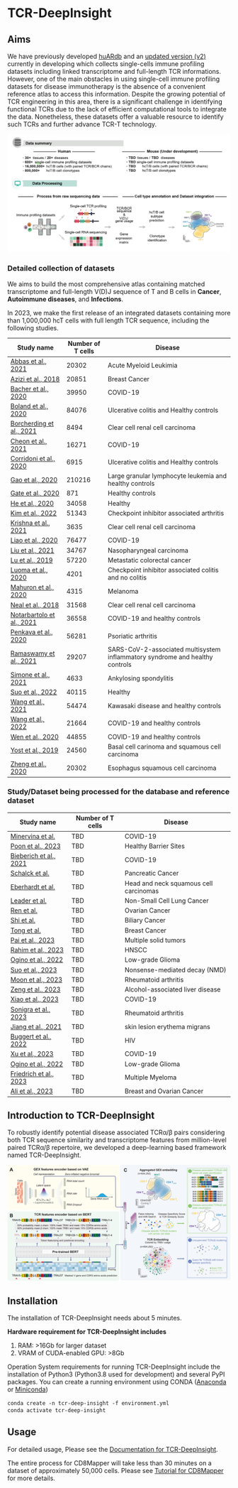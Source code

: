 # TCR-DeepInsight

## Aims

We have previously developed [huARdb](https://huarc.net/database) and an [updated version (v2)](https://huarc.net/v2/) currently in developing which collects single-cells immune profiling datasets including linked transcriptome and full-length TCR informations. However, one of the main obstacles in using single-cell immune profiling datasets for disease immunotherapy is the absence of a convenient reference atlas to access this information. Despite the growing potential of TCR engineering in this area, there is a significant challenge in identifying functional TCRs due to the lack of efficient computational tools to integrate the data. Nonetheless, these datasets offer a valuable resource to identify such TCRs and further advance TCR-T technology.

<img src="./imgs/img1.png" alt="TCRDeepInsight" style="zoom:150%;" />

### Detailed collection of datasets

We aims to build the most comprehensive atlas containing matched transcriptome and full-length V(D)J sequence of T and B cells in **Cancer**, **Autoimmune diseases**, and **Infections**. 


In 2023, we make the first release of an integrated datasets containing more than 1,000,000 hcT cells with full length TCR sequence, including the following studies. 



| **Study name**            | **Number of T cells** | **Disease**                                                  |
| ------------------------- | --------------------- | ------------------------------------------------------------ |
| [Abbas et al., 2021](https://doi.org/10.1038/s41467-021-26282-z)        | 20302                 | Acute Myeloid Leukimia                                       |
| [Azizi et al., 2018](https://doi.org/10.1016/j.cell.2018.05.060)       | 20851                 | Breast Cancer                                                |
| [Bacher et al., 2020](https://doi.org/10.1016/j.immuni.2020.11.016.)      | 39950                 | COVID-19                                                     |
| [Boland et al., 2020](https://doi.org/10.1126/sciimmunol.abb4432)       | 84076                 | Ulcerative colitis and Healthy controls                      |
| [Borcherding et al., 2021](https://doi.org/10.1038/s42003-020-01625-6)  | 8494                  | Clear cell renal cell carcinoma                              |
| [Cheon et al., 2021](https://doi.org/10.1126/sciimmunol.abk1741)      | 16271                 | COVID-19                                                     |
| [Corridoni et al., 2020](https://doi.org/10.1038/s41591-020-1003-4)    | 6915                  | Ulcerative colitis and Healthy controls                      |
| [Gao et al., 2020](https://doi.org/10.1038/s41467-022-29175-x)          | 210216                | Large granular lymphocyte leukemia and healthy controls      |
| [Gate et al., 2020](https://doi.org/10.1038/s41586-019-1895-7)         | 871                   | Healthy controls                                             |
| [He et al., 2020](https://doi.org/10.1186/s13059-020-02210-14)       | 34058                 | Healthy                                                      |
| [Kim et al., 2022](https://doi.org/10.1038/s41467-022-29539-3)          | 51343                 | Checkpoint inhibitor associated arthritis                    |
| [Krishna et al., 2021](https://doi.org/10.1016/j.ccell.2021.03.007)      | 3635                  | Clear cell renal cell carcinoma                              |
| [Liao et al., 2020](https://doi.org/10.1038/s41591-020-0901-9)         | 76477                 | COVID-19                                                     |
| [Liu et al., 2021](https://doi.org/10.1038/s41467-021-21043-4)         | 34767                 | Nasopharyngeal carcinoma                                     |
| [Lu et al., 2019](https://doi.org/10.1038/s41467-022-29539-3)           | 57220                 | Metastatic colorectal cancer                                 |
| [Luoma et al., 2020](https://doi.org/10.1016/j.cell.2020.06.001)        | 4201                  | Checkpoint inhibitor associated colitis and no colitis       |
| [Mahuron et al., 2020](https://doi.org/10.1084/jem.20192080)      | 4315                  | Melanoma                                                     |
| [Neal et al., 2018](https://doi.org/10.1016/j.cell.2018.11.021)         | 31568                 | Clear cell renal cell carcinoma                              |
| [Notarbartolo et al., 2021](https://doi.org/10.1126/sciimmunol.abg502) | 36558                 | COVID-19 and healthy controls                                |
| [Penkava et al., 2020](https://doi.org/10.1038/s41467-020-18513-6)      | 56281                 | Psoriatic arthritis                                          |
| [Ramaswamy et al., 2021](https://doi.org/10.1016/j.immuni.2021.04.003)    | 29207                 | SARS-CoV-2-associated  multisystem inflammatory syndrome and healthy controls |
| [Simone et al., 2021](https://doi.org/10.1038/s42003-021-02931-3)       | 4633                  | Ankylosing spondylitis                                       |
| [Suo et al., 2022](https://doi.org/10.1126/science.abo0516)          | 40115                 | Healthy                                                      |
| [Wang et al., 2021](https://doi.org/10.1038/s41467-021-25771-5)         | 54474                 | Kawasaki disease and healthy controls                        |
| [Wang et al., 2022](https://doi.org/10.3389/fimmu.2022.812514)         | 21664                 | COVID-19 and healthy controls                                |
| [Wen et al., 2020](https://doi.org/10.1038/s41421-020-0168-9)          | 44855                 | COVID-19 and healthy controls                                |
| [Yost et al., 2019](https://doi.org/10.1038/s41591-019-0522-3)         | 24560                 | Basal cell carinoma and squamous cell carcinoma              |
| [Zheng et al., 2020](https://doi.org/10.1038/s41467-020-20019-0)        | 20302                 | Esophagus squamous cell carcinoma                            |

### Study/Dataset being processed for the database and reference dataset

| **Study name**            | **Number of T cells** | **Disease**                                                  |
| ------------------------- | --------------------- | ------------------------------------------------------------ |
| [Minervina et al.](https://doi.org/10.1038/s41590-022-01184-4) | TBD | COVID-19 |
| [Poon et al., 2023](https://doi.org/10.1038/s41590-022-01395-9) | TBD | Healthy Barrier Sites |
| [Bieberich et al., 2021](https://www.frontiersin.org/articles/10.3389/fimmu.2021.701085/full) | TBD | COVID-19  |
| [Schalck et al.](https://doi.org/10.1158/2159-8290.CD-21-1248) | TBD | Pancreatic Cancer |
| [Eberhardt et al.]() | TBD | Head and neck squamous cell carcinomas  |
| [Leader et al.]() | TBD | Non-Small Cell Lung Cancer |
| [Ren et al.]() | TBD | Ovarian Cancer |
| [Shi et al.]() | TBD | Biliary Cancer | 
| [Tong et al.](https://doi.org/10.1038/s41467-022-34581-2) | TBD | Breast Cancer |
| [Pai et al., 2023](https://doi.org/10.1016/j.ccell.2023.03.009) | TBD | Multiple solid tumors |
| [Rahim et al., 2023](https://doi.org/10.1016/j.cell.2023.02.021) | TBD | HNSCC |
| [Ogino et al., 2022](https://www.jci.org/articles/view/151239) | TBD | Low-grade Glioma |
| [Suo et al., 2023](10.1038/s41587-023-01734-7) | TBD | Nonsense-mediated decay (NMD)  |
| [Moon et al., 2023](10.1038/s41467-022-35264-8) | TBD | Rheumatoid arthritis | TBD |
| [Zeng et al., 2023](10.1016/j.chom.2023.02.001) | TBD | Alcohol-associated liver disease | TBD |
| [Xiao et al., 2023](https://www.nature.com/articles/s43587-023-00379-0) | TBD | COVID-19 | 
| [Sonigra et al., 2023](https://insight.jci.org/articles/view/160964) | TBD | Rheumatoid arthritis | 
| [Jiang et al., 2021](https://insight.jci.org/articles/view/148035) | TBD  | skin lesion erythema migrans |
| [Buggert et al., 2022](10.1016/j.cell.2020.11.019) | TBD | HIV |
| [Xu et al., 2023](https://www.nature.com/articles/s41590-022-01367-z) | TBD | COVID-19 |
| [Ogino et al., 2022](https://www.jci.org/articles/view/151239) | TBD | Low-grade Glioma |
| [Friedrich et al., 2023](https://doi.org/10.1016/j.ccell.2023.02.008) | TBD | Multiple Myeloma |
| [Ali et al., 2023](https://rupress.org/jem/article/220/4/e20220729/213819/PD-1-blockade-and-CDK4-6-inhibition-augment) |  TBD | Breast and Ovarian Cancer |


## Introduction to TCR-DeepInsight

To robustly identify potential disease associated TCRα/β pairs considering both TCR sequence similarity and transcriptome features from million-level paired TCRα/β repertoire, we developed a deep-learning based framework named TCR-DeepInsight. 


<img src="./imgs/TCRDeepInsight.png" alt="TCRDeepInsight" style="zoom:150%;" />

## Installation

The installation of TCR-DeepInsight needs about 5 minutes.


**Hardware requirement for TCR-DeepInsight includes**
1. RAM: >16Gb for larger dataset
2. VRAM of CUDA-enabled GPU: >8Gb 


Operation System requirements for running TCR-DeepInsight include the installation of Python3 (Python3.8 used for development) and several PyPI packages. You can create a running environment using CONDA ([Anaconda](https://www.anaconda.com/download#Downloads) or [Miniconda](https://docs.conda.io/en/main/miniconda.html))

```shell
conda create -n tcr-deep-insight -f environment.yml
conda activate tcr-deep-insight
```


## Usage


For detailed usage, Please see the [Documentation for TCR-DeepInsight](https://tcr-deepinsight.readthedocs.io/en/latest/index.html).


The entire process for CD8Mapper will take less than 30 minutes on a dataset of approximately 50,000 cells. Please see [Tutorial for CD8Mapper](https://tcr-deepinsight.readthedocs.io/en/latest/notebooks/huARdb_CD8_Mapper.html) for more details. 